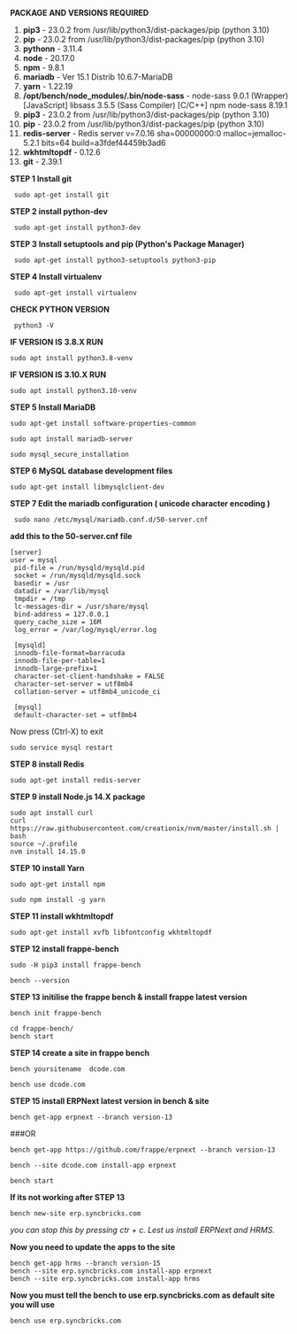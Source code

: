 **PACKAGE AND VERSIONS REQUIRED**

1) **pip3**	- 23.0.2 from /usr/lib/python3/dist-packages/pip (python 3.10)
2) **pip** - 23.0.2 from /usr/lib/python3/dist-packages/pip (python 3.10)
3) **pythonn** -	3.11.4
4) **node** -	20.17.0
5) **npm**	- 9.8.1
6) **mariadb** -	Ver 15.1 Distrib 10.6.7-MariaDB
7) **yarn**	- 1.22.19
8) **/opt/bench/node_modules/.bin/node-sass** - node-sass 9.0.1 (Wrapper) [JavaScript] libsass 3.5.5 (Sass Compiler) [C/C++] npm node-sass	8.19.1
9) **pip3**	- 23.0.2 from /usr/lib/python3/dist-packages/pip (python 3.10)
10) **pip**	- 23.0.2 from /usr/lib/python3/dist-packages/pip (python 3.10)
11) **redis-server** -	Redis server v=7.0.16 sha=00000000:0 malloc=jemalloc-5.2.1 bits=64 build=a3fdef44459b3ad6
12) **wkhtmltopdf**	- 0.12.6
13) **git** -	2.39.1

**STEP 1 Install git**

     sudo apt-get install git

**STEP 2 install python-dev**

     sudo apt-get install python3-dev

**STEP 3 Install setuptools and pip (Python's Package Manager)**

     sudo apt-get install python3-setuptools python3-pip
	 
**STEP 4 Install virtualenv**

     sudo apt-get install virtualenv
	 
**CHECK PYTHON VERSION**

     python3 -V
	 
**IF VERSION IS 3.8.X RUN**

    sudo apt install python3.8-venv
	
**IF VERSION IS 3.10.X RUN**

    sudo apt install python3.10-venv
	
**STEP 5 Install MariaDB**

    sudo apt-get install software-properties-common
	
    sudo apt install mariadb-server
	
    sudo mysql_secure_installation
	
**STEP 6 MySQL database development files**

    sudo apt-get install libmysqlclient-dev
	
**STEP 7 Edit the mariadb configuration ( unicode character encoding )**

     sudo nano /etc/mysql/mariadb.conf.d/50-server.cnf
**add this to the 50-server.cnf file**

    [server]
    user = mysql
     pid-file = /run/mysqld/mysqld.pid
     socket = /run/mysqld/mysqld.sock
     basedir = /usr
     datadir = /var/lib/mysql
     tmpdir = /tmp
     lc-messages-dir = /usr/share/mysql
     bind-address = 127.0.0.1
     query_cache_size = 16M
     log_error = /var/log/mysql/error.log

     [mysqld]
     innodb-file-format=barracuda
     innodb-file-per-table=1
     innodb-large-prefix=1
     character-set-client-handshake = FALSE
     character-set-server = utf8mb4
     collation-server = utf8mb4_unicode_ci      
 
     [mysql]
     default-character-set = utf8mb4
	 
Now press (Ctrl-X) to exit

    sudo service mysql restart

**STEP 8 install Redis**

    sudo apt-get install redis-server
	
**STEP 9 install Node.js 14.X package**

    sudo apt install curl 
    curl https://raw.githubusercontent.com/creationix/nvm/master/install.sh | bash
    source ~/.profile
    nvm install 14.15.0  
	
**STEP 10 install Yarn**

    sudo apt-get install npm

    sudo npm install -g yarn
	
**STEP 11 install wkhtmltopdf**

    sudo apt-get install xvfb libfontconfig wkhtmltopdf
	
**STEP 12 install frappe-bench**

    sudo -H pip3 install frappe-bench

    bench --version

**STEP 13 initilise the frappe bench & install frappe latest version**

    bench init frappe-bench 

    cd frappe-bench/
    bench start
	
**STEP 14 create a site in frappe bench**

    bench yoursitename  dcode.com

    bench use dcode.com
	
**STEP 15 install ERPNext latest version in bench & site**

    bench get-app erpnext --branch version-13
    
###OR

    bench get-app https://github.com/frappe/erpnext --branch version-13

    bench --site dcode.com install-app erpnext

    bench start
**If its not working after STEP 13**

    bench new-site erp.syncbricks.com
*you can stop this by pressing ctr + c. Lest us install ERPNext and HRMS.*

**Now you need to update the apps to the site**

    bench get-app hrms --branch version-15
    bench --site erp.syncbricks.com install-app erpnext
    bench --site erp.syncbricks.com install-app hrms

**Now you must tell the bench to use erp.syncbricks.com as default site you will use**

    bench use erp.syncbricks.com

      
    




